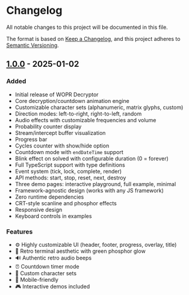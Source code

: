 # Changelog

All notable changes to this project will be documented in this file.

The format is based on [Keep a Changelog](https://keepachangelog.com/en/1.0.0/),
and this project adheres to [Semantic Versioning](https://semver.org/spec/v2.0.0.html).

## [1.0.0] - 2025-01-02

### Added

- Initial release of WOPR Decryptor
- Core decryption/countdown animation engine
- Customizable character sets (alphanumeric, matrix glyphs, custom)
- Direction modes: left-to-right, right-to-left, random
- Audio effects with customizable frequencies and volume
- Probability counter display
- Stream/intercept buffer visualization
- Progress bar
- Cycles counter with show/hide option
- Countdown mode with `endDateTime` support
- Blink effect on solved with configurable duration (0 = forever)
- Full TypeScript support with type definitions
- Event system (tick, lock, complete, render)
- API methods: start, stop, reset, next, destroy
- Three demo pages: interactive playground, full example, minimal
- Framework-agnostic design (works with any JS framework)
- Zero runtime dependencies
- CRT-style scanline and phosphor effects
- Responsive design
- Keyboard controls in examples

### Features

- ⚙️ Highly customizable UI (header, footer, progress, overlay, title)
- 🎨 Retro terminal aesthetic with green phosphor glow
- 🔊 Authentic retro audio beeps
- ⏰ Countdown timer mode
- 🎯 Custom character sets
- 📱 Mobile-friendly
- 🎮 Interactive demos included

[1.0.0]: https://github.com/NomadicDaddy/wopr-decryptor/releases/tag/v1.0.0
